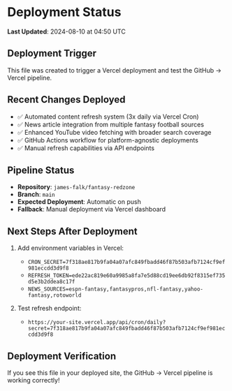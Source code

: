 # Deployment Status

**Last Updated**: 2024-08-10 at 04:50 UTC

## Deployment Trigger
This file was created to trigger a Vercel deployment and test the GitHub → Vercel pipeline.

## Recent Changes Deployed
- ✅ Automated content refresh system (3x daily via Vercel Cron)
- ✅ News article integration from multiple fantasy football sources
- ✅ Enhanced YouTube video fetching with broader search coverage
- ✅ GitHub Actions workflow for platform-agnostic deployments
- ✅ Manual refresh capabilities via API endpoints

## Pipeline Status
- **Repository**: `james-falk/fantasy-redzone`
- **Branch**: `main`
- **Expected Deployment**: Automatic on push
- **Fallback**: Manual deployment via Vercel dashboard

## Next Steps After Deployment
1. Add environment variables in Vercel:
   - `CRON_SECRET=7f318ae817b9fa04a07afc849fbadd46f87b503afb7124cf9ef981eccdd3d9f8`
   - `REFRESH_TOKEN=ede22ac819e60a9985a8fa7e5d88cd19ee6db92f8315ef735d5e3b2ddea8c17f`
   - `NEWS_SOURCES=espn-fantasy,fantasypros,nfl-fantasy,yahoo-fantasy,rotoworld`

2. Test refresh endpoint:
   - `https://your-site.vercel.app/api/cron/daily?secret=7f318ae817b9fa04a07afc849fbadd46f87b503afb7124cf9ef981eccdd3d9f8`

## Deployment Verification
If you see this file in your deployed site, the GitHub → Vercel pipeline is working correctly!
